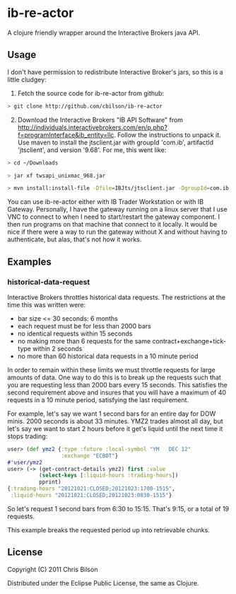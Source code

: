 # ib-re-actor

A clojure friendly wrapper around the Interactive Brokers java API.

## Usage

I don't have permission to redistribute Interactive Broker's jars, so this is a little cludgey:

1. Fetch the source code for ib-re-actor from github:

```bash
> git clone http://github.com/cbilson/ib-re-actor
```

2. Download the Interactive Brokers "IB API Software" from
http://individuals.interactivebrokers.com/en/p.php?f=programInterface&ib_entity=llc. Follow
the instructions to unpack it. Use maven to install the jtsclient.jar
with groupId 'com.ib', artifactId 'jtsclient', and version '9.68'. For me, this went like:

```bash
> cd ~/Downloads

> jar xf twsapi_unixmac_968.jar

> mvn install:install-file -Dfile=IBJts/jtsclient.jar -DgroupId=com.ib -DartifactId=jtsclient -Dversion=9.68 -Dpackaging=jar
```

You can use ib-re-actor either with IB Trader Workstation or with IB
Gateway. Personally, I have the gateway running on a linux server that
I use VNC to connect to when I need to start/restart the gateway
component. I then run programs on that machine that connect to it
locally. It would be nice if there were a way to run the gateway
without X and without having to authenticate, but alas, that's not how
it works.

## Examples

### historical-data-request

Interactive Brokers throttles historical data requests. The
restrictions at the time this was written were:
  - bar size <= 30 seconds: 6 months
  - each request must be for less than 2000 bars
  - no identical requests within 15 seconds
  - no making more than 6 requests for the same
    contract+exchange+tick-type within 2 seconds
  - no more than 60 historical data requests in a 10 minute period

In order to remain within these limits we must throttle requests for
large amounts of data. One way to do this is to break up the requests
such that you are requesting less than 2000 bars every 15
seconds. This satisfies the second requirement above and insures that
you will have a maximum of 40 requests in a 10 minute period,
satisfying the last requirement.

For example, let's say we want 1 second bars for an entire day for DOW
minis. 2000 seconds is about 33 minutes. YMZ2 trades almost all day,
but let's say we want to start 2 hours before it get's liquid until
the next time it stops trading:

```clojure
user> (def ymz2 {:type :future :local-symbol "YM   DEC 12"
                 :exchange "ECBOT"}
#'user/ymz2
user> (-> (get-contract-details ymz2) first :value
          (select-keys [:liquid-hours :trading-hours])
          pprint)
{:trading-hours "20121021:CLOSED;20121023:1700-1515",
 :liquid-hours "20121021:CLOSED;20121023:0830-1515"}
```

So let's request 1 second bars from 6:30 to 15:15. That's 9:15, or a
total of 19 requests.

This example breaks the requested period up into retrievable chunks.


## License

Copyright (C) 2011 Chris Bilson

Distributed under the Eclipse Public License, the same as Clojure.
